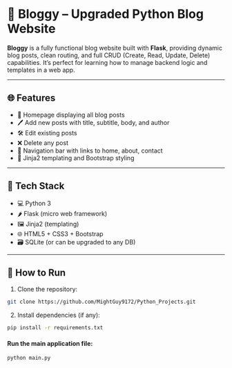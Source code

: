 # 📝 Bloggy – Upgraded Python Blog Website

**Bloggy** is a fully functional blog website built with **Flask**, providing dynamic blog posts, clean routing, and full CRUD (Create, Read, Update, Delete) capabilities. It’s perfect for learning how to manage backend logic and templates in a web app.

---

## 🌐 Features

- 🧾 Homepage displaying all blog posts
- 🖊️ Add new posts with title, subtitle, body, and author
- 🛠️ Edit existing posts
- ❌ Delete any post
- 🧭 Navigation bar with links to home, about, contact
- 🧱 Jinja2 templating and Bootstrap styling

---

## 🚀 Tech Stack

- 💻 Python 3
- 🌶️ Flask (micro web framework)
- 🖼️ Jinja2 (templating)
- 🌐 HTML5 + CSS3 + Bootstrap
- 🗃️ SQLite (or can be upgraded to any DB)

---

## 🔧 How to Run

1. Clone the repository:

```bash
git clone https://github.com/MightGuy9172/Python_Projects.git
```

2. Install dependencies (if any):

```sh
pip install -r requirements.txt
```

#### Run the main application file:

```sh
python main.py
```
